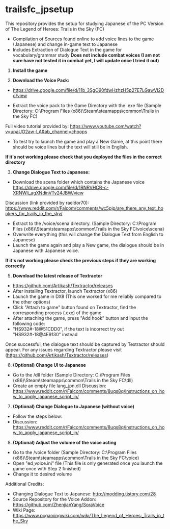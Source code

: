 # trailsfc_jpsetup
This repository provides the setup for studying Japanese of the PC Version of The Legend of Heroes: Trails in the Sky (FC)
- Compilation of Sources found online to add voice lines to the game (Japanese) and change in-game text to Japanese
- Includes Extraction of Dialogue Text in the game for vocabulary/grammar study
**Does not include combat voices (I am not sure have not tested it in combat yet, I will update once I tried it out)**
1. **Install the game**

2. **Download the Voice Pack:**
- https://drive.google.com/file/d/11b_3SgO90fdwHzhzH5p27E7LGawVl2Do/view

- Extract the voice pack to the Game Directory with the .exe file (Sample Directory: C:\Program Files (x86)\Steam\steamapps\common\Trails in the Sky FC)

Full video tutorial provided by: https://www.youtube.com/watch?v=upaUO2aw-LA&ab_channel=choops

- To test try to launch the game and play a New Game, at this point there should be voice lines but the text will still be in English.

**If it's not working please check that you deployed the files in the correct directory**

3. **Change Dialogue Text to Japanese:**
- Download the scena folder which contains the Japanese voice
https://drive.google.com/file/d/1RNRVHCB-c-XRNWli_agXNdinVTy24JBW/view

Discussion (link provided by raeldor70): https://www.reddit.com/r/Falcom/comments/wc5pjp/are_there_any_text_hookers_for_trails_in_the_sky/

- Extract to the /voice/scena directory. (Sample Directory: C:\Program Files (x86)\Steam\steamapps\common\Trails in the Sky FC\voice\scena)
- Overwrite everything (this will change the Dialogue Text from English to Japanese)
- Launch the game again and play a New game, the dialogue should be in Japanese with Japanese voice.

**If it's not working please check the previous steps if they are working correctly**

5. **Download the latest release of Textractor**
- https://github.com/Artikash/Textractor/releases
- After installing Textractor, launch Textractor (x86)
- Launch the game in DX8 (This one worked for me reliably compared to the other options)
- Click "Attach to game" button found on Textractor, find the corresponding process (.exe) of the game
- After attaching the game, press "Add hook" button and input the following code:
- "HS932#-18@51CDD0", if the text is incorrect try out "HS932#-18@4E9130" instead

Once successful, the dialogue text should be captured by Textractor should appear. For any issues regarding Textractor please visit (https://github.com/Artikash/Textractor/releases)

6. **(Optional) Change UI to Japanese**
- Go to the /dll folder (Sample Directory: C:\Program Files (x86)\Steam\steamapps\common\Trails in the Sky FC\dll)
- Create an empty file lang_jpn.dll
Discussion: https://www.reddit.com/r/Falcom/comments/8uqs8q/instructions_on_how_to_apply_japanese_script_in/
7. **(Optional) Change Dialogue to Japanese (without voice)**
- Follow the steps below:
- Discussion: https://www.reddit.com/r/Falcom/comments/8uqs8q/instructions_on_how_to_apply_japanese_script_in/
8. **(Optional) Adjust the volume of the voice acting**
- Go to the /voice folder (Sample Directory: C:\Program Files (x86)\Steam\steamapps\common\Trails in the Sky FC\voice)
- Open "ed_voice.ini" file (This file is only generated once you launch the game once with Step 2 finished)
- Change it to desired volume


Additional Credits:
- Changing Dialogue Text to Japanese: http://modding.tistory.com/28
- Source Repository for the Voice Addon: https://github.com/ZhenjianYang/SoraVoice
- Wiki Page: https://www.pcgamingwiki.com/wiki/The_Legend_of_Heroes:_Trails_in_the_Sky
